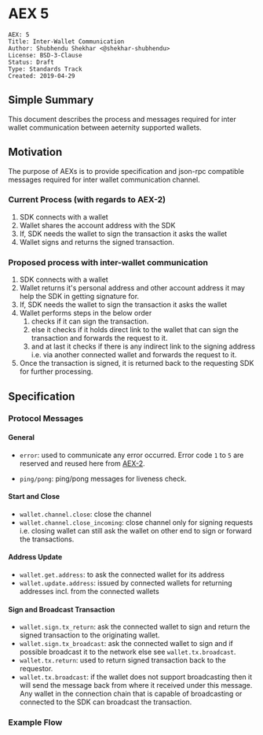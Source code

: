 # AEX 5

```
AEX: 5
Title: Inter-Wallet Communication
Author: Shubhendu Shekhar <@shekhar-shubhendu>
License: BSD-3-Clause
Status: Draft
Type: Standards Track
Created: 2019-04-29
```

## Simple Summary

This document describes the process and messages required for inter wallet communication between aeternity supported wallets.

## Motivation

The purpose of AEXs is to provide specification and json-rpc compatible messages required for inter wallet communication channel.

### Current Process (with regards to AEX-2)

1. SDK connects with a wallet
2. Wallet shares the account address with the SDK
3. If, SDK needs the wallet to sign the transaction it asks the wallet
4. Wallet signs and returns the signed transaction.

### Proposed process with inter-wallet communication

1. SDK connects with a wallet
2. Wallet returns it's personal address and other account address it may help the SDK in getting signature for.
3. If, SDK needs the wallet to sign the transaction it asks the wallet
4. Wallet performs steps in the below order
    1. checks if it can sign the transaction.
    2. else it checks if it holds direct link to the wallet that can sign the transaction and forwards the request to it.
    3. and at last it checks if there is any indirect link to the signing address i.e. via another connected wallet and forwards the request to it.
5. Once the transaction is signed, it is returned back to the requesting SDK for further processing.

## Specification

### Protocol Messages

#### General

- `error`: used to communicate any error occurred. Error code `1` to `5` are reserved and reused here from [AEX-2](https://github.com/apeunit/AEXs/blob/feature/update-aex-2/AEXS/aex-2.md#types-of-errors).

- `ping/pong`: ping/pong messages for liveness check.

#### Start and Close

- `wallet.channel.close`: close the channel
- `wallet.channel.close_incoming`: close channel only for signing requests i.e. closing wallet can still ask the wallet on other end to sign or forward the transactions.

#### Address Update

- `wallet.get.address`: to ask the connected wallet for its address
- `wallet.update.address`: issued by connected wallets for returning addresses incl. from the connected wallets

#### Sign and Broadcast Transaction

- `wallet.sign.tx_return`: ask the connected wallet to sign and return the signed transaction to the originating wallet.
- `wallet.sign.tx_broadcast`: ask the connected wallet to sign and if possible broadcast it to the network else see `wallet.tx.broadcast`.
- `wallet.tx.return`: used to return signed transaction back to the requestor.
- `wallet.tx.broadcast`: if the wallet does not support broadcasting then it will send the message back from where it received under this message. Any wallet in the connection chain that is capable of broadcasting or connected to the SDK can broadcast the transaction.

### Example Flow